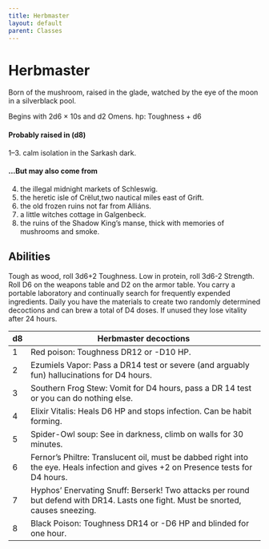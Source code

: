 ```yaml
---
title: Herbmaster
layout: default
parent: Classes
---
```



# Herbmaster
Born of the mushroom, raised in the glade, watched 
by the eye of the moon in a silverblack pool.

Begins with 2d6 × 10s and d2 Omens. hp: Toughness + d6

#### Probably raised in (d8)
1–3. calm isolation in the Sarkash dark.

#### …But may also come from
4. the illegal midnight markets of Schleswig.
5. the heretic isle of Crëlut,two nautical miles east of Grift.
6. the old frozen ruins not far from Alliáns.
7. a little witches cottage in Galgenbeck.
8. the ruins of the Shadow King’s manse, thick with memories of mushrooms and smoke.

## Abilities
Tough as wood, roll 3d6+2 Toughness. 
Low in protein, roll 3d6-2 Strength. 
Roll D6 on the weapons table and D2 on the armor table. 
You carry a portable laboratory and continually search for frequently expended ingredients. 
Daily you have the materials to create two randomly determined decoctions and can brew a total of D4 doses. If unused they lose vitality after 24 hours.

| d8 | Herbmaster decoctions |
|---|---|
| 1 | Red poison: Toughness DR12 or -D10 HP. |
| 2 | Ezumiels Vapor: Pass a DR14 test or severe (and arguably fun) hallucinations for D4 hours. |
| 3 | Southern Frog Stew: Vomit for D4 hours, pass a DR 14 test or you can do nothing else. |
| 4 | Elixir Vitalis: Heals D6 HP and stops infection. Can be habit forming. |
| 5 | Spider-Owl soup: See in darkness, climb on walls for 30 minutes. |
| 6 | Fernor’s Philtre: Translucent oil, must be dabbed right into the eye. Heals infection and gives +2 on Presence tests for D4 hours. |
| 7 | Hyphos’ Enervating Snuff: Berserk! Two attacks per round but defend with DR14. Lasts one fight. Must be snorted, causes sneezing. |
| 8 | Black Poison: Toughness DR14 or -D6 HP and blinded for one hour. |
